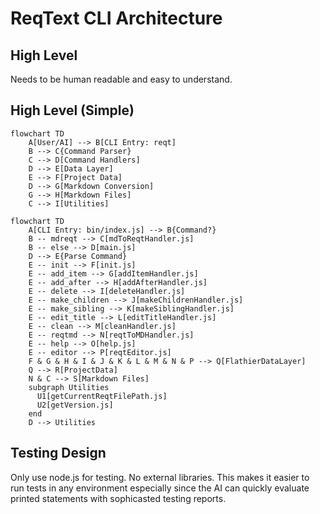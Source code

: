 # ReqText CLI Architecture

## High Level 

Needs to be human readable and easy to understand.

## High Level (Simple)

```mermaid
flowchart TD
    A[User/AI] --> B[CLI Entry: reqt]
    B --> C{Command Parser}
    C --> D[Command Handlers]
    D --> E[Data Layer]
    E --> F[Project Data]
    D --> G[Markdown Conversion]
    G --> H[Markdown Files]
    C --> I[Utilities]
```

```mermaid
flowchart TD
    A[CLI Entry: bin/index.js] --> B{Command?}
    B -- mdreqt --> C[mdToReqtHandler.js]
    B -- else --> D[main.js]
    D --> E{Parse Command}
    E -- init --> F[init.js]
    E -- add_item --> G[addItemHandler.js]
    E -- add_after --> H[addAfterHandler.js]
    E -- delete --> I[deleteHandler.js]
    E -- make_children --> J[makeChildrenHandler.js]
    E -- make_sibling --> K[makeSiblingHandler.js]
    E -- edit_title --> L[editTitleHandler.js]
    E -- clean --> M[cleanHandler.js]
    E -- reqtmd --> N[reqtToMDHandler.js]
    E -- help --> O[help.js]
    E -- editor --> P[reqtEditor.js]
    F & G & H & I & J & K & L & M & N & P --> Q[FlathierDataLayer]
    Q --> R[ProjectData]
    N & C --> S[Markdown Files]
    subgraph Utilities
      U1[getCurrentReqtFilePath.js]
      U2[getVersion.js]
    end
    D --> Utilities
```

## Testing Design

Only use node.js for testing. No external libraries. This makes it easier to run tests in any environment especially since the AI can quickly evaluate printed statements with sophicasted testing reports.



